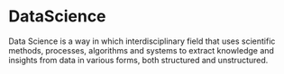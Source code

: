 # DataScience

Data Science is a way in which interdisciplinary field that uses scientific methods, processes, algorithms and systems to extract knowledge and insights from data in various forms, both structured and unstructured.
